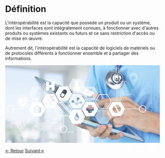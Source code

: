 # Définition

L'intéropérabilité est la capacité que possède un produit ou un système, dont les interfaces sont intégralement connues, à fonctionner avec d'autres produits ou systèmes existants ou futurs et ce sans restriction d'accès ou de mise en œuvre.

Autrement dit, l'intéropérabilité est la capacité de logiciels de matériels ou de protocoles différents à fonctionner ensemble et à partager des informations.


![logo](	../images/interoperability.jpeg ':class=imageContent')

<div class="navBlock">
	<a href="#/home" class="navContent">&lt;- Retour</a>
	<a href="#/interop/interop_generalites" class="navContent">Suivant-&gt;</a>
</div>